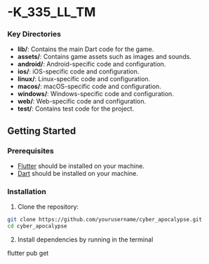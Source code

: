 # -K_335_LL_TM

### Key Directories

- **lib/**: Contains the main Dart code for the game.
- **assets/**: Contains game assets such as images and sounds.
- **android/**: Android-specific code and configuration.
- **ios/**: iOS-specific code and configuration.
- **linux/**: Linux-specific code and configuration.
- **macos/**: macOS-specific code and configuration.
- **windows/**: Windows-specific code and configuration.
- **web/**: Web-specific code and configuration.
- **test/**: Contains test code for the project.

## Getting Started

### Prerequisites

- [Flutter](https://flutter.dev/docs/get-started/install) should be installed on your machine.
- [Dart](https://dart.dev/get-dart) should be installed on your machine.

### Installation

1. Clone the repository:

```sh
git clone https://github.com/yourusername/cyber_apocalypse.git
cd cyber_apocalypse
```

2. Install dependencies by running in the terminal

flutter pub get


